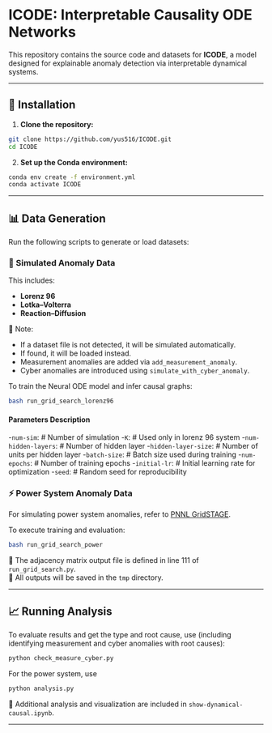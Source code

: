 # ICODE: Interpretable Causality ODE Networks

This repository contains the source code and datasets for **ICODE**, a model designed for explainable anomaly detection via interpretable dynamical systems.

---

## 🚀 Installation

1. **Clone the repository:**

```bash
git clone https://github.com/yus516/ICODE.git
cd ICODE
```

2. **Set up the Conda environment:**

```bash
conda env create -f environment.yml
conda activate ICODE
```

---

## 📊 Data Generation

Run the following scripts to generate or load datasets:

### 🔁 Simulated Anomaly Data

This includes:
- **Lorenz 96**
- **Lotka–Volterra**
- **Reaction–Diffusion**

📌 Note:
- If a dataset file is not detected, it will be simulated automatically.
- If found, it will be loaded instead.
- Measurement anomalies are added via `add_measurement_anomaly`.
- Cyber anomalies are introduced using `simulate_with_cyber_anomaly`.

To train the Neural ODE model and infer causal graphs:

```bash
bash run_grid_search_lorenz96
```

#### Parameters Description
-`num-sim`:             # Number of simulation
-`K`:                   # Used only in lorenz 96 system
-`num-hidden-layers`:   # Number of hidden layer
-`hidden-layer-size`:   # Number of units per hidden layer
-`batch-size`:          # Batch size used during training
-`num-epochs`:          # Number of training epochs
-`initial-lr`:          # Initial learning rate for optimization
-`seed`:                # Random seed for reproducibility

### ⚡ Power System Anomaly Data

For simulating power system anomalies, refer to [PNNL GridSTAGE](https://github.com/pnnl/GridSTAGE).

To execute training and evaluation:

```bash
bash run_grid_search_power
```

📁 The adjacency matrix output file is defined in line 111 of `run_grid_search.py`.  
📂 All outputs will be saved in the `tmp` directory.

---

## 📈 Running Analysis

To evaluate results and get the type and root cause, use (including identifying measurement and cyber anomalies with root causes):
```bash
python check_measure_cyber.py
```

For the power system, use

```bash
python analysis.py
```

🧠 Additional analysis and visualization are included in `show-dynamical-causal.ipynb`.

---
